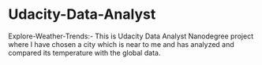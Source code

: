 # Udacity-Data-Analyst
Explore-Weather-Trends:-
This is Udacity Data Analyst Nanodegree project where I have chosen a city which is near to me and has analyzed and compared its temperature with the global data.
